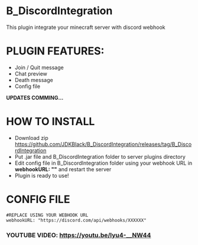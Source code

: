 # B_DiscordIntegration
This plugin integrate your minecraft server with discord webhook

# PLUGIN FEATURES:

- Join / Quit message
- Chat preview
- Death message
- Config file

**UPDATES COMMING...**

# HOW TO INSTALL

- Download zip https://github.com/JDKBlack/B_DiscordIntegration/releases/tag/B_DiscordIntegration
- Put .jar file and B_DiscordIntegration folder to server plugins directory 
- Edit config file in B_DiscordIntegration folder using your webhook URL in **webhookURL: ""** and restart the server 
- Plugin is ready to use!

# CONFIG FILE
```
#REPLACE USING YOUR WEBHOOK URL
webhookURL: "https://discord.com/api/webhooks/XXXXXX"
```

### YOUTUBE VIDEO: https://youtu.be/lyu4-__NW44


